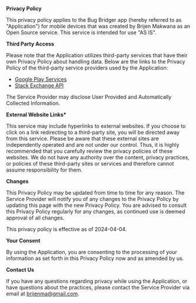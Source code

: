 **Privacy Policy**

This privacy policy applies to the Bug Bridger app (hereby referred to as "Application") for mobile devices that was created by Brijen Makwana as an Open Source service. This service is intended for use "AS IS".

**Third Party Access**

Please note that the Application utilizes third-party services that have their own Privacy Policy about handling data. Below are the links to the Privacy Policy of the third-party service providers used by the Application:

- [Google Play Services](https://www.google.com/policies/privacy/)
- [Stack Exchange API](https://stackoverflow.com/legal/privacy-policy)

The Service Provider may disclose User Provided and Automatically Collected Information.

**External Website Links\***

This service may include hyperlinks to external websites. If you choose to click on a link redirecting to a third-party site, you will be directed away from this service. Please be aware that these external sites are independently operated and are not under our control. Thus, it is highly recommended that you carefully review the privacy policies of these websites. We do not have any authority over the content, privacy practices, or policies of these third-party sites or services and therefore cannot assume responsibility for them.

**Changes**

This Privacy Policy may be updated from time to time for any reason. The Service Provider will notify you of any changes to the Privacy Policy by updating this page with the new Privacy Policy. You are advised to consult this Privacy Policy regularly for any changes, as continued use is deemed approval of all changes.

This privacy policy is effective as of 2024-04-04.

**Your Consent**

By using the Application, you are consenting to the processing of your information as set forth in this Privacy Policy now and as amended by us.

**Contact Us**

If you have any questions regarding privacy while using the Application, or have questions about the practices, please contact the Service Provider via email at brijenma@gmail.com.

